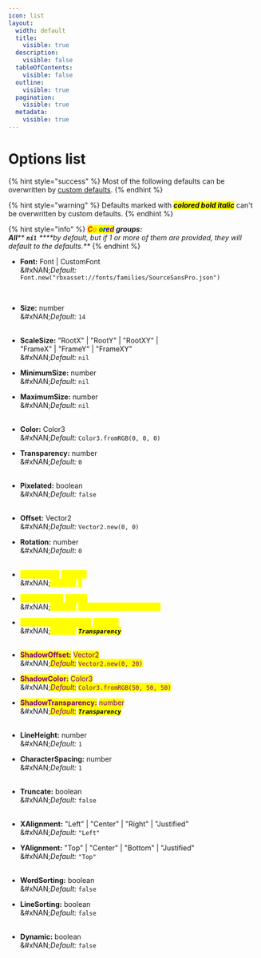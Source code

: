 ```yaml
---
icon: list
layout:
  width: default
  title:
    visible: true
  description:
    visible: false
  tableOfContents:
    visible: false
  outline:
    visible: true
  pagination:
    visible: true
  metadata:
    visible: true
---
```


# Options list

{% hint style="success" %}
Most of the following defaults can be overwritten by [custom defaults](custom-defaults.md).
{% endhint %}

{% hint style="warning" %}
Defaults marked with _<mark style="color:$warning;">**colored bold italic**</mark>_ can't be overwritten by custom defaults.
{% endhint %}

{% hint style="info" %}
_<mark style="color:red;">**C**</mark><mark style="color:orange;">**o**</mark><mark style="color:yellow;">**l**</mark><mark style="color:green;">**o**</mark><mark style="color:blue;">**re**</mark><mark style="color:purple;">**d**</mark>**&#x20;groups:**_\
_**All****&#x20;****`nil`****&#x20;****by default, but if 1 or more of them are provided, they will default to the defaults.**_
{% endhint %}



*   **Font:** Font | CustomFont\
    &#xNAN;_&#x44;efault:_ `Font.new("rbxasset://fonts/families/SourceSansPro.json")`&#x20;

    ​
* **Size:** number\
  &#xNAN;_&#x44;efault:_ `14`\
  ​
* **ScaleSize:** "RootX" | "RootY" | "RootXY" |\
  &#x20;                  "FrameX" | "FrameY" | "FrameXY"\
  &#xNAN;_&#x44;efault:_ `nil`
* **MinimumSize:** number\
  &#xNAN;_&#x44;efault:_ `nil`
* **MaximumSize:** number\
  &#xNAN;_&#x44;efault:_ `nil`\
  ​
* **Color:** Color3\
  &#xNAN;_&#x44;efault:_ `Color3.fromRGB(0, 0, 0)`
* **Transparency:** number\
  &#xNAN;_&#x44;efault:_ `0`\
  ​
* **Pixelated:** boolean\
  &#xNAN;_&#x44;efault:_ `false`\
  ​
* **Offset:** Vector2\
  &#xNAN;_&#x44;efault:_ `Vector2.new(0, 0)`
* **Rotation:** number\
  &#xNAN;_&#x44;efault:_ `0`\
  ​
* <mark style="color:yellow;">**StrokeSize:**</mark> <mark style="color:yellow;"></mark><mark style="color:yellow;">number</mark>\
  &#xNAN;_<mark style="color:yellow;">Default:</mark>_ <mark style="color:yellow;"></mark><mark style="color:yellow;">`5`</mark>
* <mark style="color:yellow;">**StrokeColor:**</mark> <mark style="color:yellow;"></mark><mark style="color:yellow;">Color3</mark>\
  &#xNAN;_<mark style="color:yellow;">Default:</mark>_ <mark style="color:yellow;"></mark><mark style="color:yellow;">`Color3.fromRGB(0, 0, 0)`</mark>
* <mark style="color:yellow;">**StrokeTransparency:**</mark> <mark style="color:yellow;"></mark><mark style="color:yellow;">number</mark>\
  &#xNAN;_<mark style="color:yellow;">Default:</mark> <mark style="color:$warning;">**`Transparency`**</mark>_\
  ​
* <mark style="color:purple;">**ShadowOffset:**</mark> <mark style="color:purple;"></mark><mark style="color:purple;">Vector2</mark>\
  &#xNAN;_<mark style="color:purple;">Default:</mark>_ <mark style="color:purple;"></mark><mark style="color:purple;">`Vector2.new(0, 20)`</mark>
* <mark style="color:purple;">**ShadowColor:**</mark> <mark style="color:purple;"></mark><mark style="color:purple;">Color3</mark>\
  &#xNAN;_<mark style="color:purple;">Default:</mark>_ <mark style="color:purple;"></mark><mark style="color:purple;">`Color3.fromRGB(50, 50, 50)`</mark>
* <mark style="color:purple;">**ShadowTransparency:**</mark> <mark style="color:purple;"></mark><mark style="color:purple;">number</mark>\
  &#xNAN;_<mark style="color:purple;">Default:</mark> <mark style="color:$warning;">**`Transparency`**</mark>_\
  ​
* **LineHeight:** number\
  &#xNAN;_&#x44;efault:_ `1`
* **CharacterSpacing:** number\
  &#xNAN;_&#x44;efault:_ `1`\
  ​
* **Truncate:** boolean\
  &#xNAN;_&#x44;efault:_ `false`\
  ​
* **XAlignment:** "Left" | "Center" | "Right" | "Justified"\
  &#xNAN;_&#x44;efault:_ `"Left"`
* **YAlignment:** "Top" | "Center" | "Bottom" | "Justified"\
  &#xNAN;_&#x44;efault:_ `"Top"`\
  ​
* **WordSorting:** boolean\
  &#xNAN;_&#x44;efault:_ `false`
* **LineSorting:** boolean\
  &#xNAN;_&#x44;efault:_ `false`\
  ​
* **Dynamic:** boolean\
  &#xNAN;_&#x44;efault:_ `false`
